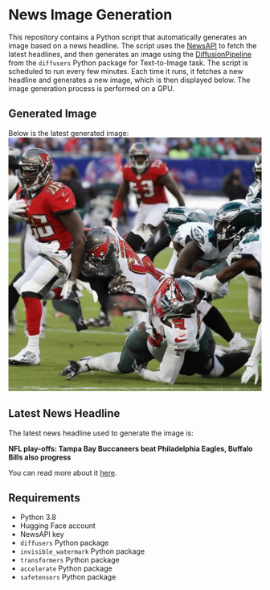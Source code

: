 # News Image Generation
This repository contains a Python script that automatically generates an image based on a news headline. The script uses the [NewsAPI](https://newsapi.org/) to fetch the latest headlines, and then generates an image using the [DiffusionPipeline](https://github.com/huggingface/diffusers) from the `diffusers` Python package for Text-to-Image task.
The script is scheduled to run every few minutes. Each time it runs, it fetches a new headline and generates a new image, which is then displayed below. The image generation process is performed on a GPU.

## Generated Image
Below is the latest generated image:
![Generated Image](image.png)

## Latest News Headline
The latest news headline used to generate the image is:

**NFL play-offs: Tampa Bay Buccaneers beat Philadelphia Eagles, Buffalo Bills also progress**

You can read more about it [here](https://news.google.com/rss/articles/CBMiNGh0dHBzOi8vd3d3LmJiYy5jb20vc3BvcnQvYW1lcmljYW4tZm9vdGJhbGwvNjc5ODkzOTnSAThodHRwczovL3d3dy5iYmMuY29tL3Nwb3J0L2FtZXJpY2FuLWZvb3RiYWxsLzY3OTg5Mzk5LmFtcA?oc=5).

## Requirements
- Python 3.8
- Hugging Face account
- NewsAPI key
- `diffusers` Python package
- `invisible_watermark` Python package
- `transformers` Python package
- `accelerate` Python package
- `safetensors` Python package
